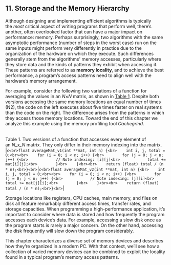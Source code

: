 ## 11. Storage and the Memory Hierarchy

Although designing and implementing efficient algorithms is typically the _most_ critical aspect of writing programs that perform well, there’s another, often overlooked factor that can have a major impact on performance: memory. Perhaps surprisingly, two algorithms with the same asymptotic performance (number of steps in the worst case) run on the same inputs might perform very differently in practice due to the organization of the hardware on which they execute. Such differences generally stem from the algorithms' memory accesses, particularly where they store data and the kinds of patterns they exhibit when accessing it. These patterns are referred to as **memory locality**, and to achieve the best performance, a program’s access patterns need to align well with the hardware’s memory arrangement.

For example, consider the following two variations of a function for averaging the values in an _N_×_N_ matrix, as shown in [Table 1](https://diveintosystems.org/book/C11-MemHierarchy/index.html#TabMatrixVersions). Despite both versions accessing the same memory locations an equal number of times (N2), the code on the left executes about five times faster on real systems than the code on the right. The difference arises from the patterns in which they access those memory locations. Toward the end of this chapter we analyze this example using the memory profiling tool _Cachegrind_.

|   |   |
|---|---|
Table 1. Two versions of a function that accesses every element of an _N_x_N_ matrix. They only differ in their memory indexing into the matrix.
|```c<br>float averageMat_v1(int **mat, int n) {<br>    int i, j, total = 0;<br><br>    for (i = 0; i < n; i++) {<br>        for (j = 0; j < n; j++) {<br>            // Note indexing: [i][j]<br>            total += mat[i][j];<br>        }<br>    }<br><br>    return (float) total / (n * n);<br>}<br>```|```c<br>float averageMat_v2(int **mat, int n) {<br>    int i, j, total = 0;<br><br>    for (i = 0; i < n; i++) {<br>        for (j = 0; j < n; j++) {<br>            // Note indexing: [j][i]<br>            total += mat[j][i];<br>        }<br>    }<br><br>    return (float) total / (n * n);<br>}<br>```|

Storage locations like registers, CPU caches, main memory, and files on disk all feature remarkably different access times, transfer rates, and storage capacities. When programming a high-performance application, it’s important to consider where data is stored and how frequently the program accesses each device’s data. For example, accessing a slow disk once as the program starts is rarely a major concern. On the other hand, accessing the disk frequently will slow down the program considerably.

This chapter characterizes a diverse set of memory devices and describes how they’re organized in a modern PC. With that context, we’ll see how a collection of varied memory devices can be combined to exploit the locality found in a typical program’s memory access patterns.